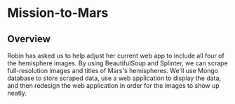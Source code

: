 # Mission-to-Mars

## Overview

Robin has asked us to help adjust her current web app to include all four of the hemisphere images. By using BeautifulSoup and Splinter, we can scrape full-resolution images and titles of Mars's hemispheres. We'll use Mongo database to store scraped data, use a web application to display the data, and then redesign the web application in order for the images to show up neatly. 
